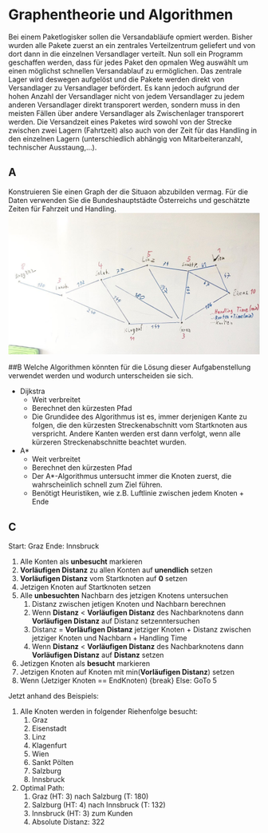 # Graphentheorie und Algorithmen

Bei einem Paketlogisker sollen die Versandabläufe opmiert werden. Bisher wurden alle Pakete zuerst an ein zentrales Verteilzentrum geliefert und von dort dann in die einzelnen Versandlager verteilt. Nun soll ein Programm geschaffen werden, dass für jedes Paket den opmalen Weg auswählt um einen möglichst schnellen Versandablauf zu ermöglichen. Das zentrale Lager wird deswegen aufgelöst und die Pakete werden direkt von Versandlager zu Versandlager befördert. Es kann jedoch aufgrund der hohen Anzahl der Versandlager nicht von jedem Versandlager zu jedem anderen Versandlager direkt transporert werden, sondern muss in den meisten Fällen über andere Versandlager als Zwischenlager transporert werden. Die Versandzeit eines Paketes wird sowohl von der Strecke zwischen zwei Lagern (Fahrtzeit) also auch von der Zeit für das Handling in den einzelnen Lagern (unterschiedlich abhängig von Mitarbeiteranzahl, technischer Ausstaung,…).

## A
Konstruieren Sie einen Graph der die Situaon abzubilden vermag. Für die Daten verwenden Sie die Bundeshauptstädte Österreichs und geschätzte Zeiten für Fahrzeit und Handling.
![alt text](Graph.jpg "Graph")

##B
Welche Algorithmen könnten für die Lösung dieser Aufgabenstellung verwendet werden
und wodurch unterscheiden sie sich.

* Dijkstra
  * Weit verbreitet
  * Berechnet den kürzesten Pfad
  * Die Grundidee des Algorithmus ist es, immer derjenigen Kante zu folgen, die den kürzesten Streckenabschnitt vom Startknoten aus verspricht. Andere Kanten werden erst dann verfolgt, wenn alle kürzeren Streckenabschnitte beachtet wurden. 
* A*
  * Weit verbreitet
  * Berechnet den kürzesten Pfad
  * Der A*-Algorithmus untersucht immer die Knoten zuerst, die wahrscheinlich schnell zum Ziel führen.
  * Benötigt Heuristiken, wie z.B. Luftlinie zwischen jedem Knoten + Ende

## C
Start: Graz
Ende: Innsbruck

1. Alle Konten als **unbesucht** markieren
2. **Vorläufigen Distanz** zu allen Konten auf **unendlich** setzen
3. **Vorläufigen Distanz** vom Startknoten auf **0** setzen
4. Jetzigen Knoten auf Startknoten setzen
5. Alle **unbesuchten** Nachbarn des jetzigen Knotens untersuchen
   1.  Distanz zwischen jetigen Knoten und Nachbarn berechnen
   2.  Wenn **Distanz** < **Vorläufigen Distanz** des Nachbarknotens dann **Vorläufigen Distanz** auf Distanz setzenntersuchen
   3.  Distanz = **Vorläufigen Distanz** jetziger Knoten + Distanz zwischen jetziger Knoten und Nachbarn + Handling Time
   4.  Wenn **Distanz** < **Vorläufigen Distanz** des Nachbarknotens dann **Vorläufigen Distanz** auf **Distanz** setzen
6.  Jetizgen Knoten als **besucht** markieren
7.  Jetzigen Knoten auf Knoten mit min(**Vorläufigen Distanz**) setzen
8.  Wenn (Jetziger Knoten == EndKnoten) {break} Else: GoTo 5

Jetzt anhand des Beispiels:
1. Alle Knoten werden in folgender Riehenfolge besucht:
   1. Graz
   2. Eisenstadt
   3. Linz
   4. Klagenfurt
   5. Wien
   6. Sankt Pölten
   7. Salzburg
   8. Innsbruck
2. Optimal Path:
   1. Graz (HT: 3) nach Salzburg (T: 180)
   2. Salzburg (HT: 4) nach Innsbruck (T: 132)
   3. Innsbruck (HT: 3) zum Kunden
   4. Absolute Distanz: 322